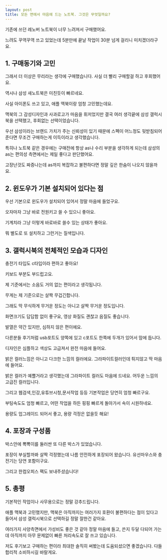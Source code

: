 ```yaml
---
layout: post
title: 모든 면에서 마음에 드는 노트북. 그것은 무엇일까요?
---
```


기존에 쓰던 레노버 노트북이 너무 느려져서 구매했어요.

느려도 꾸역꾸역 쓰고 있었는데 5분만에 끝날 작업이 30분 넘게 걸리니 미치겠더라구요.



<h2>1. 구매동기와 고민</h2>

그래서 더 이상은 무리라는 생각에 구매했습니다. 사실 더 빨리 구매할걸 하고 후회했어요.

역시나 삼성 새노트북은 미친듯이 빠르네요.

사실 아이폰도 쓰고 있고, 애플 맥북이랑 엄청 고민했는데요. 

맥북의 그 감성디자인과 사과로고가 마음을 휘저었지만 결국 여러 생각끝에 삼성 갤럭시북을 선택했고, 후회없는 선택이었습니다.

우선 삼성이라는 브랜드 가치가 주는 신뢰성이 있기 때문에 스펙이 어느정도 뒷받침되어 준다면 무조건 구매하는게 이득이라고 생각했습니다.

특히나 노트북 같은 경우에는 구매전에 항상 as나 수리 부분을 생각하게 되는데 삼성의 as는 편의성 측면에서는 제일 좋다고 판단했어요.

고장난것도 짜증나는데 as까지 복잡하고 불편하다면 정말 깊은 한숨이 나오지 않을까요.



<h2>2. 윈도우가 기본 설치되어 있다는 점</h2>
우선 기본으로 윈도우가 설치되어 있어서 정말 마음에 들었구요.

오자마자 그냥 바로 전원키고 쓸 수 있으니 좋아요.

기계치라 그냥 이렇게 바로바로 쓸수 있는 상태가 좋아요.

뭐 별도로 또 설치하고 그런거는 질색입니다. 



<h2>3. 갤럭시북의 전체적인 모습과 디자인</h2>
충전기 타입도 c타입이라 편하고 좋아요!

키보드 부분도 부드럽고요.

제 기준에서는 소음도 거의 없는 편이라고 생각됩니다.

무게는 제 기준으로는 살짝 무겁긴합니다.

그래도 막 무식하게 무거운 정도는 아니고 살짝 무거운 정도입니다.

화면크기도 답답함 없이 좋구요, 영상 화질도 괜찮고 음질도 좋습니다.

발열은 약간 있지만, 심하지 않은 편이에요.

다른분들 후기처럼 usb포트도 양쪽에 있고 c포트도 한쪽에 두개가 있어서 맘에 듭니다.

디자인은 심플하고 색상도 고급져서 완전 마음에 들어요. 

밝은 컬러느낌은 아니고 다크한 느낌의 컬러에요. 그라파이트컬러인데 튀지않고 딱 마음에 들어요.

밝은 컬러가 예쁠거라고 생각했는데 그라파이트 컬러도 마음에 드네요. 어두운 느낌의 고급진 컬러입니다.

그리고 웹검색,인강,유튜브시청,문서작업 등등 기본작업은 당연히 엄청 빠르구요.

부팅속도도 엄청 빠르고, 어떤 작업을 하든 핑핑 빠르게 돌아가서 속이 시원하네요.

용량도 업그레이드 되어서 좋고, 용량 걱정은 없을듯 해요!



<h2>4. 포장과 구성품</h2>
박스안에 뽁뽁이를 둘러싼 또 다른 박스가 있었습니다.

포장이 부실할까봐 살짝 걱정했는데 나름 안전하게 포장되어 왔습니다. 유선마우스와 충전기는 당연 포함이구요.

그리고 한컴오피스 팩도 보내주셨습니다!



<h2>5. 총평</h2>
기본적인 작업이나 사무용으로는 정말 강추드립니다.

애플 맥북과 고민했지만, 맥북은 아직까지는 여러가지 호환이 불편하다는 점이 있다고 들어서 삼성 갤럭시북으로 선택하길 정말 잘한건 같아요.

여러가지 사양측면에서 가성비도 좋은 것 같아 정말 마음에 들고, 쓴지 두달 다되어 가는데 아직까지 아무 문제없이 빠른 처리속도로 잘 쓰고 있습니다.

저도 후기보고 구매하는 편이라 최대한 솔직히 써봤는데 도움되셨으면 좋겠습니다. 다들 합리적 소비하시길 바랄게요.